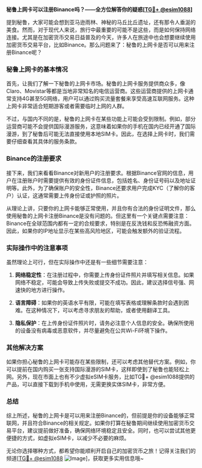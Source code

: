 **秘鲁上网卡可以注册Binance吗？——全方位解答你的疑惑[[TG💪+ @esim1088](https://t.me/s/esim1088)]**

提到秘鲁，大家可能会想到亚马逊雨林、神秘的马丘比丘遗址，还有那令人垂涎的美食。然而，对于现代人来说，旅行中最重要的可能不是这些，而是如何保持网络连接。尤其是在加密货币交易日益普及的今天，许多人在旅途中也会想要继续使用加密货币交易平台，比如Binance。那么问题来了：秘鲁的上网卡是否可以用来注册Binance呢？

### 秘鲁上网卡的基本情况

首先，让我们了解一下秘鲁的上网卡市场。秘鲁的上网卡服务提供商众多，像Claro、Movistar等都是当地非常知名的电信运营商。这些运营商提供的上网卡通常支持4G甚至5G网络，用户可以通过购买流量套餐来享受高速互联网服务。这种上网卡非常适合短期游客或者需要临时上网的人群。

不过，与国内不同的是，秘鲁的上网卡在某些功能上可能会受到限制。例如，部分运营商可能不会提供国际漫游服务，这意味着如果你的手机在国内已经开通了国际漫游，到了秘鲁后可能无法直接使用本地SIM卡。因此，在选择上网卡时，我们需要仔细查看其具体的服务条款。

### Binance的注册要求

接下来，我们来看看Binance对新用户的注册要求。根据Binance官网的信息，用户在注册账户时需要提供有效的身份证件信息，包括姓名、身份证号码以及地址证明等。此外，为了确保账户的安全性，Binance还要求用户完成KYC（了解你的客户）认证，这通常需要上传身份证或护照的照片。

从理论上讲，只要你的上网卡能够正常使用，并且你有合法的身份证明文件，那么使用秘鲁的上网卡注册Binance是没有问题的。但这里有一个关键点需要注意：Binance在全球范围内都有一定的合规要求，特别是在反洗钱和反恐怖融资方面。因此，如果你的IP地址显示在某些高风险地区，可能会触发额外的验证流程。

### 实际操作中的注意事项

虽然理论上可行，但在实际操作中还是有一些细节需要注意：

1. **网络稳定性**：在注册过程中，你需要上传身份证件照片并填写相关信息。如果网络不稳定，可能会导致上传失败或提交不成功。因此，建议选择信号强、网速快的地方进行操作。
   
2. **语言障碍**：如果你的英语水平有限，可能在填写表格或理解条款时会遇到困难。在这种情况下，可以考虑寻求朋友的帮助，或者使用翻译工具。

3. **隐私保护**：在上传身份证件照片时，请务必注意个人信息的安全。确保所使用的设备没有病毒或恶意软件，并尽量避免在公共Wi-Fi环境下操作。

### 其他解决方案

如果你担心秘鲁的上网卡可能存在某些限制，还可以考虑其他替代方案。例如，你可以提前在国内购买一张支持国际漫游的SIM卡，这样即使到了秘鲁也能轻松上网。另外，现在市面上也有不少虚拟eSIM卡服务，比如TG💪+ @esim1088提供的产品，可以直接下载到手机中使用，无需更换实体SIM卡，非常方便。

### 总结

综上所述，秘鲁的上网卡是可以用来注册Binance的，但前提是你的设备能够正常联网，并且符合Binance的相关规定。如果你打算在秘鲁期间继续使用加密货币交易平台，建议提前做好准备，确保网络环境稳定且安全。同时，也可以尝试其他更便捷的方式，如虚拟eSIM卡，以减少不必要的麻烦。

无论你选择哪种方式，都希望你能顺利开启自己的加密货币之旅！记得关注我们的频道[[TG💪+ @esim1088](https://t.me/s/esim1088) ![Image](https://i.postimg.cc/4NQfJmqS/Snipaste-2025-05-13-00-14-12.png)]，获取更多实用信息哦~